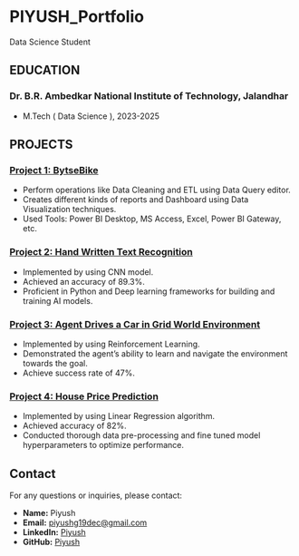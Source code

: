 # PIYUSH_Portfolio
Data Science Student

## EDUCATION
### Dr. B.R. Ambedkar National Institute of Technology, Jalandhar
- M.Tech ( Data Science ), 2023-2025

## PROJECTS
### [Project 1: BytseBike](https://github.com/Piyushg19dec/bytsebike)
- Perform operations like Data Cleaning and ETL using Data Query editor.
- Creates different kinds of reports and Dashboard using Data Visualization techniques.
- Used Tools: Power BI Desktop, MS Access, Excel, Power BI Gateway, etc.

### [Project 2: Hand Written Text Recognition]()
- Implemented by using CNN model.
- Achieved an accuracy of 89.3%.
- Proficient in Python and Deep learning frameworks for building and training AI models.  

### [Project 3: Agent Drives a Car in Grid World Environment]()
- Implemented by using Reinforcement Learning.
- Demonstrated the agent’s ability to learn and navigate the environment towards the goal.
- Achieve success rate of 47%.

### [Project 4: House Price Prediction]()
- Implemented by using Linear Regression algorithm.
- Achieved accuracy of 82%.
- Conducted thorough data pre-processing and fine tuned model hyperparameters to optimize performance.

## Contact
For any questions or inquiries, please contact:
- **Name:** Piyush
- **Email:** piyushg19dec@gmail.com
- **LinkedIn:** [Piyush](https://www.linkedin.com/in/piyush-g-843a35193/)
- **GitHub:** [Piyush](https://github.com/Piyushg19dec)
